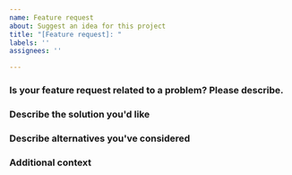 ```yaml
---
name: Feature request
about: Suggest an idea for this project
title: "[Feature request]: "
labels: ''
assignees: ''

---
```


<!-- 💚 Thanks for your time to make POS Awesome better with your feedbacks 💚 -->

### Is your feature request related to a problem? Please describe.


<!-- A clear and concise description of what the problem is. Ex. I'm always frustrated when [...] -->

### Describe the solution you'd like


<!-- A clear and concise description of what you want to happen. Adding some code examples would be neat! -->

### Describe alternatives you've considered


<!-- A clear and concise description of any alternative solutions or features you've considered. -->

### Additional context


<!-- Add any other context or screenshots about the feature request here. -->
